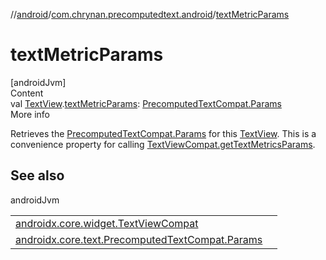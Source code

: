 //[android](../../index.md)/[com.chrynan.precomputedtext.android](index.md)/[textMetricParams](text-metric-params.md)



# textMetricParams  
[androidJvm]  
Content  
val [TextView](https://developer.android.com/reference/kotlin/android/widget/TextView.html).[textMetricParams](text-metric-params.md): [PrecomputedTextCompat.Params](https://developer.android.com/reference/kotlin/androidx/core/text/PrecomputedTextCompat.Params.html)  
More info  


Retrieves the [PrecomputedTextCompat.Params](https://developer.android.com/reference/kotlin/androidx/core/text/PrecomputedTextCompat.Params.html) for this [TextView](https://developer.android.com/reference/kotlin/android/widget/TextView.html). This is a convenience property for calling [TextViewCompat.getTextMetricsParams](https://developer.android.com/reference/kotlin/androidx/core/widget/TextViewCompat.html#gettextmetricsparams).



## See also  
  
androidJvm  
  
| | |
|---|---|
| <a name="com.chrynan.precomputedtext.android//textMetricParams/android.widget.TextView#/PointingToDeclaration/"></a>[androidx.core.widget.TextViewCompat](https://developer.android.com/reference/kotlin/androidx/core/widget/TextViewCompat.html#gettextmetricsparams)| <a name="com.chrynan.precomputedtext.android//textMetricParams/android.widget.TextView#/PointingToDeclaration/"></a>|
| <a name="com.chrynan.precomputedtext.android//textMetricParams/android.widget.TextView#/PointingToDeclaration/"></a>[androidx.core.text.PrecomputedTextCompat.Params](https://developer.android.com/reference/kotlin/androidx/core/text/PrecomputedTextCompat.Params.html)| <a name="com.chrynan.precomputedtext.android//textMetricParams/android.widget.TextView#/PointingToDeclaration/"></a>|
  
  



